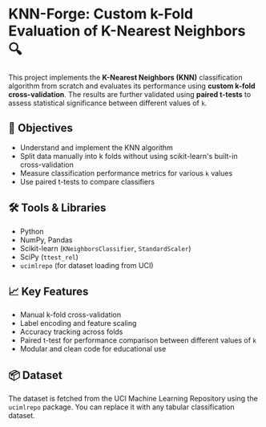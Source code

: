 # KNN-Forge: Custom k-Fold Evaluation of K-Nearest Neighbors 🔍

This project implements the **K-Nearest Neighbors (KNN)** classification algorithm from scratch and evaluates its performance using **custom k-fold cross-validation**. The results are further validated using **paired t-tests** to assess statistical significance between different values of `k`.

## 🎯 Objectives
- Understand and implement the KNN algorithm
- Split data manually into k folds without using scikit-learn's built-in cross-validation
- Measure classification performance metrics for various `k` values
- Use paired t-tests to compare classifiers

## 🛠️ Tools & Libraries
- Python
- NumPy, Pandas
- Scikit-learn (`KNeighborsClassifier`, `StandardScaler`)
- SciPy (`ttest_rel`)
- `ucimlrepo` (for dataset loading from UCI)

## 📈 Key Features
- Manual k-fold cross-validation
- Label encoding and feature scaling
- Accuracy tracking across folds
- Paired t-test for performance comparison between different values of `k`
- Modular and clean code for educational use

## 📦 Dataset
The dataset is fetched from the UCI Machine Learning Repository using the `ucimlrepo` package. You can replace it with any tabular classification dataset.

